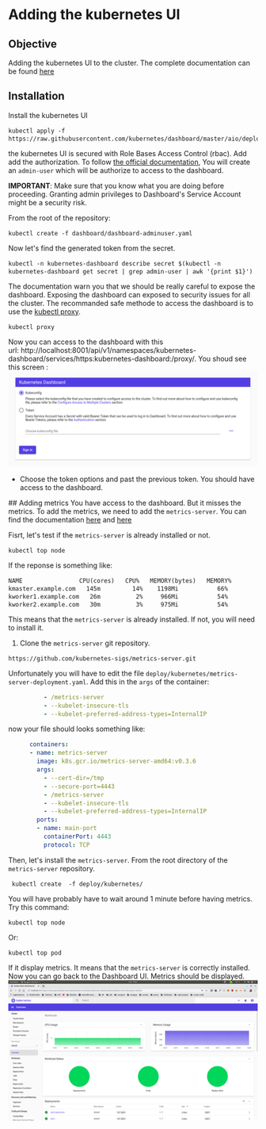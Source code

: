 # Adding the kubernetes UI

## Objective

Adding the kubernetes UI to the cluster. The complete documentation can be found [here](https://kubernetes.io/docs/tasks/access-application-cluster/web-ui-dashboard/)

## Installation

Install the kubernetes UI
```shell script
kubectl apply -f https://raw.githubusercontent.com/kubernetes/dashboard/master/aio/deploy/recommended.yaml
```
the kubernetes UI is secured with Role Bases Access Control (rbac). Add add the authorization. To follow [the official documentation](https://github.com/kubernetes/dashboard/blob/master/docs/user/access-control/creating-sample-user.md), You will create an `admin-user` which will be authorize to access to the dashboard.

__IMPORTANT__: Make sure that you know what you are doing before proceeding. Granting admin privileges to Dashboard's Service Account might be a security risk. 

From the root of the repository:
```shell script
kubectl create -f dashboard/dashboard-adminuser.yaml 
```
Now let's find the generated token from the secret.
```shell script
kubectl -n kubernetes-dashboard describe secret $(kubectl -n kubernetes-dashboard get secret | grep admin-user | awk '{print $1}')
```
The documentation warn you that we should be really careful to expose the dashboard. Exposing the dashboard can exposed to security issues for all the cluster. The recommanded safe methode to access the dashboard is to use the [kubectl proxy](https://kubernetes.io/docs/tasks/access-kubernetes-api/http-proxy-access-api/).
```shell script
kubectl proxy
```
Now you can access to the dashboard with this url: http://localhost:8001/api/v1/namespaces/kubernetes-dashboard/services/https:kubernetes-dashboard:/proxy/. You shoud see this screen : 
![dashboard login page](images/dashboard-login.png)

* Choose the token options and past the previous token. You should have access to the dashboard.

## Adding metrics
You have access to the dashboard. But it misses the metrics. To add the metrics, we need to add the `metrics-server`. You can find the documentation [here](https://kubernetes.io/docs/tasks/debug-application-cluster/resource-metrics-pipeline/)
and [here](https://github.com/kubernetes-sigs/metrics-server)

Fisrt, let's test if the `metrics-server` is already installed or not.

```shell script
kubectl top node
```
If the reponse is something like:
```shell script
NAME                CPU(cores)   CPU%   MEMORY(bytes)   MEMORY%   
kmaster.example.com   145m         14%    1198Mi           66%       
kworker1.example.com   26m          2%     966Mi           54%       
kworker2.example.com   30m          3%     975Mi           54% 
```
This means that the `metrics-server` is already installed. If not, you will need to install it.

1. Clone the `metrics-server` git repository.
```shell script
https://github.com/kubernetes-sigs/metrics-server.git
```
Unfortunately you will have to edit the file `deploy/kubernetes/metrics-server-deployment.yaml`. Add this in the `args` of the container:
```yaml
          - /metrics-server
          - --kubelet-insecure-tls
          - --kubelet-preferred-address-types=InternalIP

```
now your file should looks something like:
```yaml
      containers:
      - name: metrics-server
        image: k8s.gcr.io/metrics-server-amd64:v0.3.6
        args:
          - --cert-dir=/tmp
          - --secure-port=4443
          - /metrics-server
          - --kubelet-insecure-tls
          - --kubelet-preferred-address-types=InternalIP
        ports:
        - name: main-port
          containerPort: 4443
          protocol: TCP
```
Then, let's install the `metrics-server`.
From the root directory of the `metrics-server` repository.
```shell script
 kubectl create  -f deploy/kubernetes/
```
You will have probably have to wait around 1 minute before having metrics.
Try this command:
```mysql based
kubectl top node
```
Or:
```shell script
kubectl top pod
```
If it display metrics. It means that the `metrics-server` is correctly installed.
Now you can go back to the Dashboard UI. Metrics should be displayed.
![Dashboard overview](images/dashboard+overview.png)